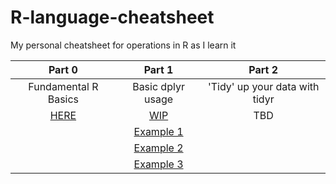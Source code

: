 # R-language-cheatsheet
My personal cheatsheet for operations in R as I learn it

| Part 0               | Part 1            | Part 2                         |
|:--------------------:|:-----------------:|:------------------------------:|
| Fundamental R Basics | Basic dplyr usage | 'Tidy' up your data with tidyr |
|[HERE](https://github.com/enragednuke/R-language-cheatsheet/blob/master/part-0.md) | [WIP](https://github.com/enragednuke/R-language-cheatsheet/blob/master/part-1.md) | TBD |
||[Example 1](https://github.com/enragednuke/R-language-cheatsheet/blob/master/part-1-example-1.r)||
||[Example 2](https://github.com/enragednuke/R-language-cheatsheet/blob/master/part-1-example-2.r)||
||[Example 3](https://github.com/enragednuke/R-language-cheatsheet/blob/master/part-1-example-3.r)||
